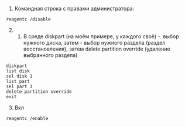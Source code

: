 
1. Командная строка с правами администратора:
		
```
reagentc /disable
```

2.  1. В среде diskpart (на моём примере, у каждого своё) -  выбор нужного диска, затем - выбор нужного раздела (раздел восстановления), затем delete partition override (удаление выбранного раздела)
	
```
diskpart
list disk
sel disk 1
list part
sel part 3
delete partition override
exit
```
3.  Вкл
	
```
reagentc /enable
```
